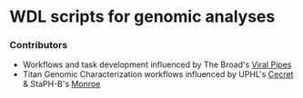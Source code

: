 # WDL scripts for genomic analyses

### Contributors
* Workflows and task development influenced by The Broad's [Viral Pipes](https://github.com/broadinstitute/viral-pipelines)
* Titan Genomic Characterization workflows influenced by UPHL's [Cecret](https://github.com/UPHL-BioNGS/Cecret) & StaPH-B's [Monroe](https://staph-b.github.io/staphb_toolkit/workflow_docs/monroe/)
